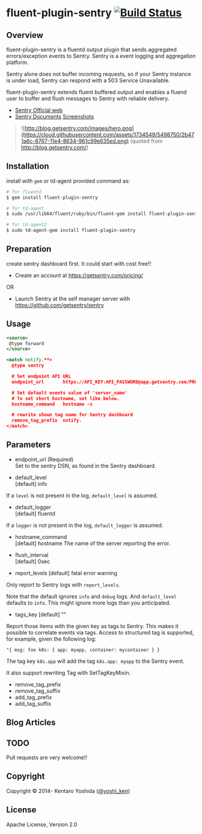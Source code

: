 # fluent-plugin-sentry [![Build Status](https://travis-ci.org/y-ken/fluent-plugin-sentry.png?branch=master)](https://travis-ci.org/y-ken/fluent-plugin-sentry)

## Overview

fluent-plugin-sentry is a fluentd output plugin that sends aggregated errors/exception events to Sentry. Sentry is a event logging and aggregation platform.<br>

Sentry alone does not buffer incoming requests, so if your Sentry instance is under load, Sentry can respond with a 503 Service Unavailable.<br>

fluent-plugin-sentry extends fluent buffered output and enables a fluend user to buffer and flush messages to Sentry with reliable delivery.

* [Sentry Official web](https://getsentry.com/welcome/)
* [Sentry Documents](http://sentry.readthedocs.org/en/latest/) [Screenshots](https://github.com/getsentry/sentry#screenshots)

> ![http://blog.getsentry.com/images/hero.png](https://cloud.githubusercontent.com/assets/1734549/5498750/2b471a6c-8767-11e4-8634-961c99e635ed.png)
(quoted from http://blog.getsentry.com/)


## Installation

install with `gem` or td-agent provided command as:

```bash
# for fluentd
$ gem install fluent-plugin-sentry

# for td-agent
$ sudo /usr/lib64/fluent/ruby/bin/fluent-gem install fluent-plugin-sentry

# for td-agent2
$ sudo td-agent-gem install fluent-plugin-sentry
```

## Preparation

create sentry dashboard first. It could start with cost free!!

* Create an account at https://getsentry.com/pricing/

OR

* Launch Sentry at the self manager server with https://github.com/getsentry/sentry

## Usage

```xml
<source>
 @type forward
</source>

<match notify.**>
  @type sentry

  # Set endpoint API URL
  endpoint_url       https://API_KEY:API_PASSWORD@app.getsentry.com/PROJECT_ID

  # Set default events value of 'server_name'
  # To set short hostname, set like below.
  hostname_command   hostname -s

  # rewrite shown tag name for Sentry dashboard
  remove_tag_prefix  notify.
</match>
```

## Parameters

* endpoint_url (Required)<br>
Set to the sentry DSN, as found in the Sentry dashboard.

* default_level<br>
[default] info

If a `level` is not present in the log, `default_level` is assumed.

* default_logger<br>
[default] fluentd

If a `logger` is not present in the log, `default_logger` is assumed.

* hostname_command<br>
[default] hostname
The name of the server reporting the error.

* flush_interval<br>
[default] 0sec

* report_levels
[default] fatal error warning

Only report to Sentry logs with `report_levels`.

Note that the default ignores `info` and `debug` logs. And `default_level`
defaults to `info`. This might ignore more logs than you anticipated.

* tags_key
[default] ""

Report those items with the given key as tags to Sentry. This makes it possible
to correlate events via tags. Access to structured tag is supported, for
example, given the following log:

```
"{ msg: foo k8s: { app: myapp, container: mycontainer } }
``` 
The tag key `k8s.app` will add the tag `k8s.app: myapp` to the Sentry event.

It also support rewriting Tag with SetTagKeyMixin.

* remove_tag_prefix
* remove_tag_suffix
* add_tag_prefix
* add_tag_suffix

## Blog Articles

## TODO

Pull requests are very welcome!!

## Copyright

Copyright © 2014- Kentaro Yoshida ([@yoshi_ken](https://twitter.com/yoshi_ken))

## License

Apache License, Version 2.0
